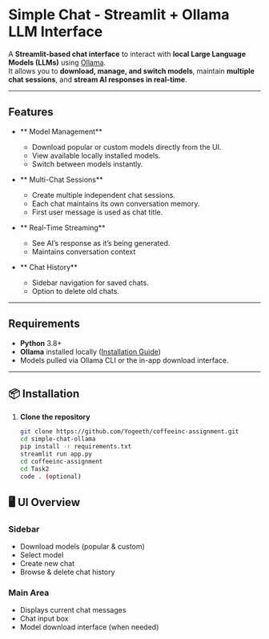 #  Simple Chat - Streamlit + Ollama LLM Interface

A **Streamlit-based chat interface** to interact with **local Large Language Models (LLMs)** using [Ollama](https://ollama.ai/).  
It allows you to **download, manage, and switch models**, maintain **multiple chat sessions**, and **stream AI responses in real-time**.

---

## Features

- ** Model Management**
  - Download popular or custom models directly from the UI.
  - View available locally installed models.
  - Switch between models instantly.

- ** Multi-Chat Sessions**
  - Create multiple independent chat sessions.
  - Each chat maintains its own conversation memory.
  - First user message is used as chat title.

- ** Real-Time Streaming**
  - See AI’s response as it’s being generated.
  - Maintains conversation context 

- ** Chat History**
  - Sidebar navigation for saved chats.
  - Option to delete old chats.

---

##  Requirements

- **Python** 3.8+
- **Ollama** installed locally ([Installation Guide](https://ollama.ai/download))
- Models pulled via Ollama CLI or the in-app download interface.

---

## 📦 Installation

1. **Clone the repository**
   ```bash
   git clone https://github.com/Yogeeth/coffeeinc-assignment.git
   cd simple-chat-ollama
   pip install -r requirements.txt
   streamlit run app.py
   cd coffeeinc-assignment
   cd Task2
   code . (optional)

## 🖥️ UI Overview

### **Sidebar**
- Download models (popular & custom)
- Select model
- Create new chat
- Browse & delete chat history

### **Main Area**
- Displays current chat messages
- Chat input box
- Model download interface (when needed)



